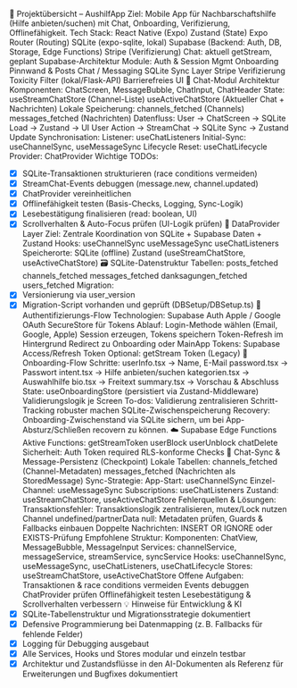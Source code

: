 🧭 Projektübersicht – AushilfApp
Ziel:
Mobile App für Nachbarschaftshilfe (Hilfe anbieten/suchen) mit Chat, Onboarding, Verifizierung, Offlinefähigkeit.
Tech Stack:
React Native (Expo)
Zustand (State)
Expo Router (Routing)
SQLite (expo-sqlite, lokal)
Supabase (Backend: Auth, DB, Storage, Edge Functions)
Stripe (Verifizierung)
Chat: aktuell getStream, geplant Supabase-Architektur
Module:
Auth & Session Mgmt
Onboarding
Pinnwand & Posts
Chat / Messaging
SQLite Sync Layer
Stripe Verifizierung
Toxicity Filter (lokal/Flask-API)
Barrierefreies UI
💬 Chat-Modul Architektur
Komponenten:
ChatScreen, MessageBubble, ChatInput, ChatHeader
State:
useStreamChatStore (Channel-Liste)
useActiveChatStore (Aktueller Chat + Nachrichten)
Lokale Speicherung:
channels_fetched (Channels)
messages_fetched (Nachrichten)
Datenfluss:
User → ChatScreen → SQLite Load → Zustand → UI
User Action → StreamChat → SQLite Sync → Zustand Update
Synchronisation:
Listener: useChatListeners
Initial-Sync: useChannelSync, useMessageSync
Lifecycle Reset: useChatLifecycle
Provider: ChatProvider
Wichtige TODOs:
- [x] SQLite-Transaktionen strukturieren (race conditions vermeiden)
- [x] StreamChat-Events debuggen (message.new, channel.updated)
- [x] ChatProvider vereinheitlichen
- [x] Offlinefähigkeit testen (Basis-Checks, Logging, Sync-Logik)
- [x] Lesebestätigung finalisieren (read: boolean, UI)
- [x] Scrollverhalten & Auto-Focus prüfen (UI-Logik prüfen)
🔄 DataProvider Layer
Ziel:
Zentrale Koordination von SQLite + Supabase Daten + Zustand
Hooks:
useChannelSync
useMessageSync
useChatListeners
Speicherorte:
SQLite (offline)
Zustand (useStreamChatStore, useActiveChatStore)
🗃️ SQLite-Datenstruktur
Tabellen:
posts_fetched
channels_fetched
messages_fetched
danksagungen_fetched
users_fetched
Migration:
- [x] Versionierung via user_version
- [x] Migration-Script vorhanden und geprüft (DBSetup/DBSetup.ts)
🔐 Authentifizierungs-Flow
Technologien:
Supabase Auth
Apple / Google OAuth
SecureStore für Tokens
Ablauf:
Login-Methode wählen (Email, Google, Apple)
Session erzeugen, Tokens speichern
Token-Refresh im Hintergrund
Redirect zu Onboarding oder MainApp
Tokens:
Supabase Access/Refresh Token
Optional: getStream Token (Legacy)
🚀 Onboarding-Flow
Schritte:
userInfo.tsx → Name, E-Mail
password.tsx → Passwort
intent.tsx → Hilfe anbieten/suchen
kategorien.tsx → Auswahlhilfe
bio.tsx → Freitext
summary.tsx → Vorschau & Abschluss
State:
useOnboardingStore (persistiert via Zustand-Middleware)
Validierungslogik je Screen
To-dos:
Validierung zentralisieren
Schritt-Tracking robuster machen
SQLite-Zwischenspeicherung
Recovery:
Onboarding-Zwischenstand via SQLite sichern, um bei App-Absturz/Schließen recovern zu können.
☁️ Supabase Edge Functions
Aktive Functions:
getStreamToken
userBlock
userUnblock
chatDelete
Sicherheit:
Auth Token required
RLS-konforme Checks
🧠 Chat-Sync & Message-Persistenz (Checkpoint)
Lokale Tabellen:
channels_fetched (Channel-Metadaten)
messages_fetched (Nachrichten als StoredMessage)
Sync-Strategie:
App-Start: useChannelSync
Einzel-Channel: useMessageSync
Subscriptions: useChatListeners
Zustand: useStreamChatStore, useActiveChatStore
Fehlerquellen & Lösungen:
Transaktionsfehler: Transaktionslogik zentralisieren, mutex/Lock nutzen
Channel undefined/partnerData null: Metadaten prüfen, Guards & Fallbacks einbauen
Doppelte Nachrichten: INSERT OR IGNORE oder EXISTS-Prüfung
Empfohlene Struktur:
Komponenten: ChatView, MessageBubble, MessageInput
Services: channelService, messageService, streamService, syncService
Hooks: useChannelSync, useMessageSync, useChatListeners, useChatLifecycle
Stores: useStreamChatStore, useActiveChatStore
Offene Aufgaben:
Transaktionen & race conditions vermeiden
Events debuggen
ChatProvider prüfen
Offlinefähigkeit testen
Lesebestätigung & Scrollverhalten verbessern
💡 Hinweise für Entwicklung & KI
- [x] SQLite-Tabellenstruktur und Migrationsstrategie dokumentiert
- [x] Defensive Programmierung bei Datenmapping (z. B. Fallbacks für fehlende Felder)
- [x] Logging für Debugging ausgebaut
- [x] Alle Services, Hooks und Stores modular und einzeln testbar
- [x] Architektur und Zustandsflüsse in den AI-Dokumenten als Referenz für Erweiterungen und Bugfixes dokumentiert